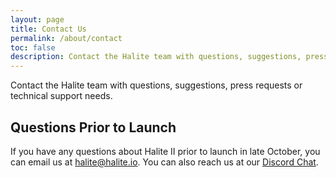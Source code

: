 ```yaml
---
layout: page
title: Contact Us
permalink: /about/contact
toc: false
description: Contact the Halite team with questions, suggestions, press requests or technical support needs.
---
```


Contact the Halite team with questions, suggestions, press requests or technical support needs.

## Questions Prior to Launch

If you have any questions about Halite II prior to launch in late October, you can email us at [halite@halite.io](mailto:halite@halite.io]). You can also reach us at our [Discord Chat](https://discordapp.com/invite/rbVDB4n).